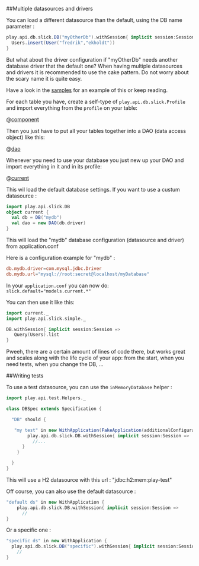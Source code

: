 ##Multiple datasources and drivers

You can load a different datasource than the default, using the DB name parameter :

```scala
play.api.db.slick.DB("myOtherDb").withSession{ implicit session:Session =>
  Users.insert(User("fredrik","ekholdt"))
}
```

But what about the driver configuration if "myOtherDb" needs another database driver that the default one?
When having multiple datasources and drivers it is recommended to use the cake pattern.
Do not worry about the scary name it is quite easy.

Have a look in the [samples](https://github.com/freekh/play-slick/tree/master/samples) for an example of this or keep reading.

For each table you have, create a self-type of `play.api.db.slick.Profile` and import everything from the `profile` on your table:

@[component](code/ScalaSlickDrivers.scala)

Then you just have to put all your tables together into a DAO (data access object) like this:

@[dao](code/ScalaSlickDrivers.scala)

Whenever you need to use your database you just new up your DAO and import everything in it and in its profile:
    
@[current](code/ScalaSlickDrivers.scala)

This wil load the default database settings. 
If you want to use a custum datasource : 

```scala
import play.api.slick.DB
object current {
  val db = DB("mydb")
  val dao = new DAO(db.driver)      
} 
```

This will load the "mydb" database configuration (datasource and driver) from application.conf

Here is a configuration example for "mydb" : 

```conf
db.mydb.driver=com.mysql.jdbc.Driver
db.mydb.url="mysql://root:secret@localhost/myDatabase"
```

In your `application.conf` you can now do: `slick.default="models.current.*"`

You can then use it like this:

```scala
import current._
import play.api.slick.simple._

DB.withSession{ implicit session:Session => 
   Query(Users).list
}
```

Pweeh, there are a certain amount of lines of code there, but works great and scales along with the life cycle of your app: from the start, when you need tests, when you change the DB, ...

##Writing tests

To use a test datasource, you can use the `inMemoryDatabase` helper : 

```scala
import play.api.test.Helpers._

class DBSpec extends Specification {

  "DB" should {

   "my test" in new WithApplication(FakeApplication(additionalConfiguration = inMemoryDatabase())) {
        play.api.db.slick.DB.withSession{ implicit session:Session =>
          //...
      }
    }

  }
}

```
This will use a H2 datasource with this url : "jdbc:h2:mem:play-test"

Off course, you can also use the default datasource :

```scala
"default ds" in new WithApplication {
    play.api.db.slick.DB.withSession{ implicit session:Session =>
      //
}
```

Or a specific one : 

```scala
"specific ds" in new WithApplication {
  play.api.db.slick.DB("specific").withSession{ implicit session:Session =>
    //
}
```